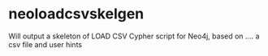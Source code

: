# neoloadcsvskelgen
Will output a skeleton of LOAD CSV Cypher script for Neo4j, based on .... a csv file and user hints

